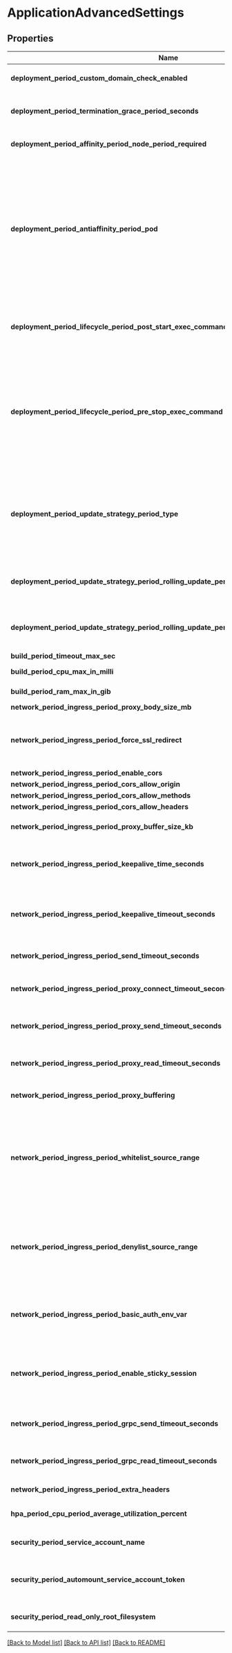 # ApplicationAdvancedSettings

## Properties

Name | Type | Description | Notes
------------ | ------------- | ------------- | -------------
**deployment_period_custom_domain_check_enabled** | Option<**bool**> | disable custom domain check when deploying an application | [optional]
**deployment_period_termination_grace_period_seconds** | Option<**i32**> | define how long in seconds an application is supposed to be stopped gracefully | [optional]
**deployment_period_affinity_period_node_period_required** | Option<**std::collections::HashMap<String, String>**> | Set pod placement on specific Kubernetes nodes labels | [optional]
**deployment_period_antiaffinity_period_pod** | Option<**String**> | Define how you want pods affinity to behave: * `Preferred` allows, but does not require, pods of a given service are not co-located (or co-hosted) on a single node * `Requirred` ensures that the pods of a given service are not co-located (or co-hosted) on a single node (safer in term of availability but can be expensive depending on the number of replicas)  | [optional]
**deployment_period_lifecycle_period_post_start_exec_command** | Option<**Vec<String>**> | Allows you to run a command after the application is started. The command should be a shell command or script. | [optional]
**deployment_period_lifecycle_period_pre_stop_exec_command** | Option<**Vec<String>**> | Allows you to run a command before the application is stopped. The command should be a shell command or script. Qovery requires the sh shell by default and sets a sleep of 15 seconds to let Nginx update its config. Avoiding error codes returned during a rolling update. | [optional]
**deployment_period_update_strategy_period_type** | Option<**String**> | * `RollingUpdate` gracefully rollout new versions, and automatically rollback if the new version fails to start * `Recreate` stop all current versions and create new ones once all old ones have been shutdown  | [optional]
**deployment_period_update_strategy_period_rolling_update_period_max_unavailable_percent** | Option<**i32**> | Define the percentage of a maximum number of pods that can be unavailable during the update process | [optional]
**deployment_period_update_strategy_period_rolling_update_period_max_surge_percent** | Option<**i32**> | Define the percentage of the maximum number of pods that can be created over the desired number of pods | [optional]
**build_period_timeout_max_sec** | Option<**i32**> |  | [optional]
**build_period_cpu_max_in_milli** | Option<**i32**> | define the max cpu resources (in milli) | [optional]
**build_period_ram_max_in_gib** | Option<**i32**> | define the max ram resources (in gib) | [optional]
**network_period_ingress_period_proxy_body_size_mb** | Option<**i32**> |  | [optional]
**network_period_ingress_period_force_ssl_redirect** | Option<**bool**> | When using SSL offloading outside of cluster, you can enforce a redirect to HTTPS even when there is no TLS certificate available | [optional]
**network_period_ingress_period_enable_cors** | Option<**bool**> |  | [optional]
**network_period_ingress_period_cors_allow_origin** | Option<**String**> |  | [optional]
**network_period_ingress_period_cors_allow_methods** | Option<**String**> |  | [optional]
**network_period_ingress_period_cors_allow_headers** | Option<**String**> |  | [optional]
**network_period_ingress_period_proxy_buffer_size_kb** | Option<**i32**> | header buffer size used while reading response header from upstream | [optional]
**network_period_ingress_period_keepalive_time_seconds** | Option<**i32**> | Limits the maximum time (in seconds) during which requests can be processed through one keepalive connection | [optional]
**network_period_ingress_period_keepalive_timeout_seconds** | Option<**i32**> | Sets a timeout (in seconds) during which an idle keepalive connection to an upstream server will stay open. | [optional]
**network_period_ingress_period_send_timeout_seconds** | Option<**i32**> | Sets a timeout (in seconds) for transmitting a response to the client | [optional]
**network_period_ingress_period_proxy_connect_timeout_seconds** | Option<**i32**> | Sets a timeout (in seconds) for establishing a connection to a proxied server | [optional]
**network_period_ingress_period_proxy_send_timeout_seconds** | Option<**i32**> | Sets a timeout (in seconds) for transmitting a request to the proxied server | [optional]
**network_period_ingress_period_proxy_read_timeout_seconds** | Option<**i32**> | Sets a timeout (in seconds) for reading a response from the proxied server | [optional]
**network_period_ingress_period_proxy_buffering** | Option<**String**> | Allows to enable or disable nginx `proxy-request-buffering` | [optional]
**network_period_ingress_period_whitelist_source_range** | Option<**String**> | list of source ranges to allow access to ingress proxy.  This property can be used to whitelist source IP ranges for ingress proxy. The value is a comma separated list of CIDRs, e.g. 10.0.0.0/24,172.10.0.1 To allow all source ranges, set 0.0.0.0/0.  | [optional]
**network_period_ingress_period_denylist_source_range** | Option<**String**> | list of source ranges to deny access to ingress proxy.  This property can be used to blacklist source IP ranges for ingress proxy. The value is a comma separated list of CIDRs, e.g. 10.0.0.0/24,172.10.0.1  | [optional]
**network_period_ingress_period_basic_auth_env_var** | Option<**String**> | Set the name of an environment variable to use as a basic authentication (`login:crypted_password`) from `htpasswd` command.  | [optional]
**network_period_ingress_period_enable_sticky_session** | Option<**bool**> | Enable the load balancer to bind a user's session to a specific target. This ensures that all requests from the user during the session are sent to the same target  | [optional]
**network_period_ingress_period_grpc_send_timeout_seconds** | Option<**i32**> | Sets a timeout (in seconds) for transmitting a request to the grpc server | [optional]
**network_period_ingress_period_grpc_read_timeout_seconds** | Option<**i32**> | Sets a timeout (in seconds) for transmitting a request to the grpc server | [optional]
**network_period_ingress_period_extra_headers** | Option<**String**> | Allows to define response headers | [optional]
**hpa_period_cpu_period_average_utilization_percent** | Option<**i32**> | Percentage value of cpu usage at which point pods should scale up. | [optional]
**security_period_service_account_name** | Option<**String**> | Allows you to set an existing Kubernetes service account name  | [optional]
**security_period_automount_service_account_token** | Option<**bool**> | Automount Kubernetes service account token to have access to Kubernetes API from pods  | [optional]
**security_period_read_only_root_filesystem** | Option<**bool**> | Mounts the container's root filesystem as read-only  | [optional]

[[Back to Model list]](../README.md#documentation-for-models) [[Back to API list]](../README.md#documentation-for-api-endpoints) [[Back to README]](../README.md)


